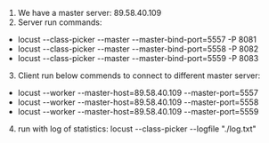 1. We have a master server: 89.58.40.109 
2. Server run commands: 
- locust --class-picker --master --master-bind-port=5557 -P 8081
- locust --class-picker --master --master-bind-port=5558 -P 8082
- locust --class-picker --master --master-bind-port=5559 -P 8083
3. Client run below commends to connect to different master server:
- locust --worker --master-host=89.58.40.109 --master-port=5557
- locust --worker --master-host=89.58.40.109 --master-port=5558
- locust --worker --master-host=89.58.40.109 --master-port=5559

4. run with log of statistics:
locust --class-picker --logfile "./log.txt"